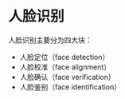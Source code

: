 # 人脸识别

人脸识别主要分为四大块：

- 人脸定位（face detection）
- 人脸校准（face alignment）
- 人脸确认（face verification）
- 人脸鉴别（face identification）
